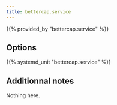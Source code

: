 ```yaml
---
title: bettercap.service
---
```


{{% provided_by "bettercap.service" %}}

## Options

{{% systemd_unit "bettercap.service" %}}

## Additionnal notes

Nothing here.